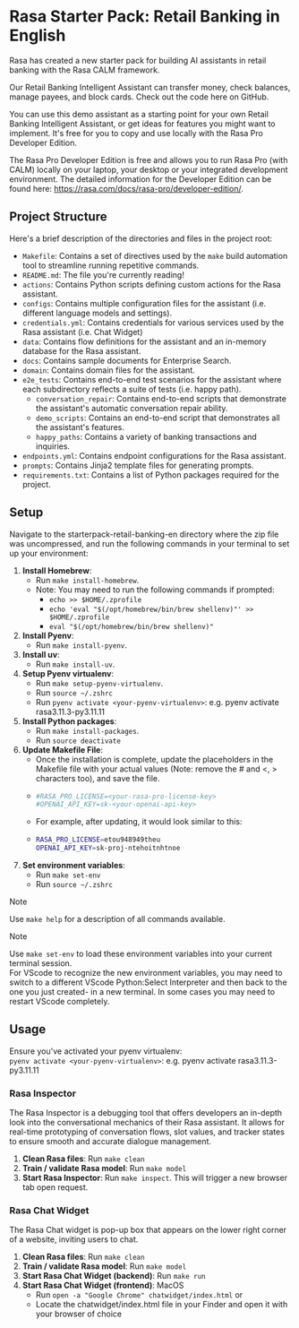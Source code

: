 # Rasa Starter Pack: Retail Banking in English

Rasa has created a new starter pack for building AI assistants in retail banking with the Rasa CALM framework.

Our Retail Banking Intelligent Assistant can transfer money, check balances, manage payees, and block cards. Check out the code here on GitHub.

You can use this demo assistant as a starting point for your own Retail Banking Intelligent Assistant, or get ideas for features you might want to implement. It's free for you to copy and use locally with the Rasa Pro Developer Edition.

The Rasa Pro Developer Edition is free and allows you to run Rasa Pro (with CALM) locally on your laptop, your desktop or your integrated development environment. The detailed information for the Developer Edition can be found here: https://rasa.com/docs/rasa-pro/developer-edition/.



## Project Structure

Here's a brief description of the directories and files in the project root:

- `Makefile`: Contains a set of directives used by the `make` build automation tool to streamline running repetitive commands.
- `README.md`: The file you're currently reading!
- `actions`: Contains Python scripts defining custom actions for the Rasa assistant.
- `configs`: Contains multiple configuration files for the assistant (i.e. different language models and settings).
- `credentials.yml`: Contains credentials for various services used by the Rasa assistant (i.e. Chat Widget)
- `data`: Contains flow definitions for the assistant and an in-memory database for the Rasa assistant.
- `docs`: Contains sample documents for Enterprise Search.
- `domain`: Contains domain files for the assistant.
- `e2e_tests`: Contains end-to-end test scenarios for the assistant where each subdirectory reflects a suite of tests (i.e. happy path).
    - `conversation_repair`: Contains end-to-end scripts that demonstrate the assistant's automatic conversation repair ability.
    - `demo_scripts`: Contains an end-to-end script that demonstrates all the assistant's features.
    - `happy_paths`: Contains a variety of banking transactions and inquiries.
- `endpoints.yml`: Contains endpoint configurations for the Rasa assistant.
- `prompts`: Contains Jinja2 template files for generating prompts.
- `requirements.txt`: Contains a list of Python packages required for the project.

## Setup

Navigate to the ​​starterpack-retail-banking-en directory where the zip file was uncompressed, and run the following commands in your terminal to set up your environment:

1. **Install Homebrew**:
    - Run `make install-homebrew`.
    - Note: You may need to run the following commands if prompted:
        - `echo >> $HOME/.zprofile`
        - `echo 'eval "$(/opt/homebrew/bin/brew shellenv)"' >> $HOME/.zprofile`
        - `eval "$(/opt/homebrew/bin/brew shellenv)"`
2. **Install Pyenv**:
    - Run `make install-pyenv`.
3. **Install uv**:
    - Run `make install-uv`.
4. **Setup Pyenv virtualenv**:
    - Run `make setup-pyenv-virtualenv`.
    - Run `source ~/.zshrc`
    - Run `pyenv activate <your-pyenv-virtualenv>`: e.g. pyenv activate rasa3.11.3-py3.11.11
5. **Install Python packages**:
    - Run `make install-packages`.
    - Run `source deactivate`
6. **Update Makefile File**:
    - Once the installation is complete, update the placeholders in the Makefile file with your actual values (Note: remove the # and <, > characters too), and save the file.
    - ```bash
      #RASA_PRO_LICENSE=<your-rasa-pro-license-key>
      #OPENAI_API_KEY=sk-<your-openai-api-key>
      ```
   - For example, after updating, it would look similar to this:
   - ```bash
     RASA_PRO_LICENSE=etou948949theu
     OPENAI_API_KEY=sk-proj-ntehoitnhtnoe
     ```
7. **Set environment variables**:
    - Run `make set-env`
    - Run `source ~/.zshrc`

> [!NOTE]
> Use `make help` for a description of all commands available.

> [!NOTE]
> Use `make set-env` to load these environment variables into your current terminal session.  
> For VScode to recognize the new environment variables, you may need to switch to a different VScode Python:Select Interpreter and then back to the one you just created- in a new terminal. In some cases you may need to restart VScode completely.

## Usage

Ensure you've activated your pyenv virtualenv:  
`pyenv activate <your-pyenv-virtualenv>`: e.g. pyenv activate rasa3.11.3-py3.11.11

### Rasa Inspector

The Rasa Inspector is a debugging tool that offers developers an in-depth look into the conversational mechanics of their Rasa assistant. It allows for real-time prototyping of conversation flows, slot values, and tracker states to ensure smooth and accurate dialogue management.

1. **Clean Rasa files**: Run `make clean`
2. **Train / validate Rasa model**: Run `make model`
3. **Start Rasa Inspector**: Run `make inspect`. This will trigger a new browser tab open request.

### Rasa Chat Widget

The Rasa Chat widget is pop-up box that appears on the lower right corner of a website, inviting users to chat.

1. **Clean Rasa files**: Run `make clean`
2. **Train / validate Rasa model**: Run `make model`
3. **Start Rasa Chat Widget (backend)**: Run `make run`
4. **Start Rasa Chat Widget (frontend)**: MacOS
    - Run `open -a "Google Chrome" chatwidget/index.html` or
    - Locate the chatwidget/index.html file in your Finder and open it with your browser of choice

